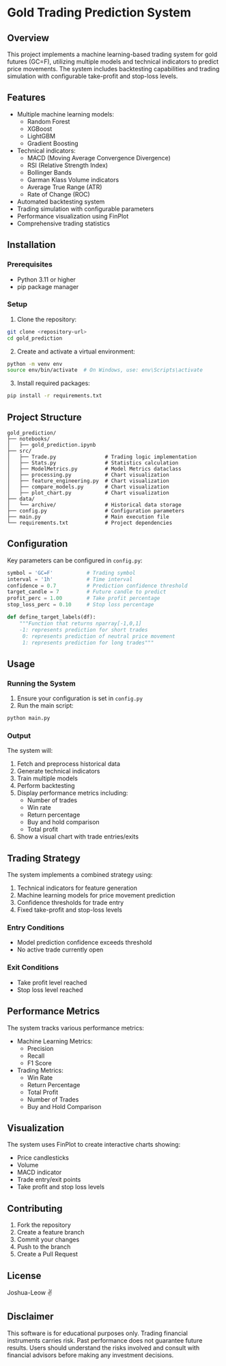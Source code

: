 # Gold Trading Prediction System

## Overview
This project implements a machine learning-based trading system for gold futures (GC=F), utilizing multiple models and technical indicators to predict price movements. The system includes backtesting capabilities and trading simulation with configurable take-profit and stop-loss levels.

## Features
- Multiple machine learning models:
  - Random Forest
  - XGBoost
  - LightGBM
  - Gradient Boosting
- Technical indicators:
  - MACD (Moving Average Convergence Divergence)
  - RSI (Relative Strength Index)
  - Bollinger Bands
  - Garman Klass Volume indicators
  - Average True Range (ATR)
  - Rate of Change (ROC)
- Automated backtesting system
- Trading simulation with configurable parameters
- Performance visualization using FinPlot
- Comprehensive trading statistics

## Installation

### Prerequisites
- Python 3.11 or higher
- pip package manager

### Setup
1. Clone the repository:
```bash
git clone <repository-url>
cd gold_prediction
```

2. Create and activate a virtual environment:
```bash
python -m venv env
source env/bin/activate  # On Windows, use: env\Scripts\activate
```

3. Install required packages:
```bash
pip install -r requirements.txt
```

## Project Structure
```
gold_prediction/
├── notebooks/
│   ├── gold_prediction.ipynb
├── src/
│   ├── Trade.py                # Trading logic implementation
│   ├── Stats.py                # Statistics calculation
│   ├── ModelMetrics.py         # Model Metrics dataclass
│   ├── processing.py           # Chart visualization
│   ├── feature_engineering.py  # Chart visualization
│   ├── compare_models.py       # Chart visualization
│   ├── plot_chart.py           # Chart visualization
├── data/
│   └── archive/                # Historical data storage
├── config.py                   # Configuration parameters
├── main.py                     # Main execution file
└── requirements.txt            # Project dependencies
```

## Configuration
Key parameters can be configured in `config.py`:
```python
symbol = 'GC=F'           # Trading symbol
interval = '1h'           # Time interval
confidence = 0.7          # Prediction confidence threshold
target_candle = 7         # Future candle to predict
profit_perc = 1.00        # Take profit percentage
stop_loss_perc = 0.10     # Stop loss percentage

def define_target_labels(df):
    """Function that returns nparray[-1,0,1]
    -1: represents prediction for short trades
     0: represents prediction of neutral price movement
     1: represents prediction for long trades"""
```

## Usage

### Running the System
1. Ensure your configuration is set in `config.py`
2. Run the main script:
```bash
python main.py
```

### Output
The system will:
1. Fetch and preprocess historical data
2. Generate technical indicators
3. Train multiple models
4. Perform backtesting
5. Display performance metrics including:
   - Number of trades
   - Win rate
   - Return percentage
   - Buy and hold comparison
   - Total profit
6. Show a visual chart with trade entries/exits

## Trading Strategy
The system implements a combined strategy using:
1. Technical indicators for feature generation
2. Machine learning models for price movement prediction
3. Confidence thresholds for trade entry
4. Fixed take-profit and stop-loss levels

### Entry Conditions
- Model prediction confidence exceeds threshold
- No active trade currently open

### Exit Conditions
- Take profit level reached
- Stop loss level reached

## Performance Metrics
The system tracks various performance metrics:
- Machine Learning Metrics:
  - Precision
  - Recall
  - F1 Score
- Trading Metrics:
  - Win Rate
  - Return Percentage
  - Total Profit
  - Number of Trades
  - Buy and Hold Comparison

## Visualization
The system uses FinPlot to create interactive charts showing:
- Price candlesticks
- Volume
- MACD indicator
- Trade entry/exit points
- Take profit and stop loss levels

## Contributing
1. Fork the repository
2. Create a feature branch
3. Commit your changes
4. Push to the branch
5. Create a Pull Request

## License
Joshua-Leow ✌️

## Disclaimer
This software is for educational purposes only. Trading financial instruments carries risk. Past performance does not guarantee future results. Users should understand the risks involved and consult with financial advisors before making any investment decisions.